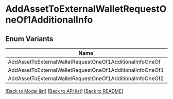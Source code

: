 # AddAssetToExternalWalletRequestOneOf1AdditionalInfo

## Enum Variants

| Name | Description |
|---- | -----|
| AddAssetToExternalWalletRequestOneOf1AdditionalInfoOneOf |  |
| AddAssetToExternalWalletRequestOneOf1AdditionalInfoOneOf1 |  |
| AddAssetToExternalWalletRequestOneOf1AdditionalInfoOneOf2 |  |

[[Back to Model list]](../README.md#documentation-for-models) [[Back to API list]](../README.md#documentation-for-api-endpoints) [[Back to README]](../README.md)


